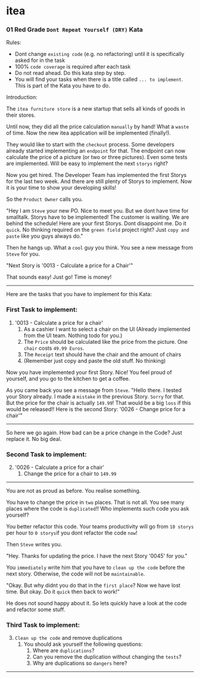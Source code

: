 # itea
### 01 Red Grade `Dont Repeat Yourself (DRY)` Kata

Rules:

* Dont change `existing code` (e.g. no refactoring) until it is specifically asked for in the task
* 100% `code coverage` is required after each task
* Do not read ahead. Do this kata step by step.
* You will find your tasks when there is a title called `... to implement`. This is part of the Kata you have to do.


Introduction:

The `itea furniture store` is a new startup that sells all kinds of goods in their stores.

Until now, they did all the price calculation `manually` by hand! What a `waste` of time.
Now the new itea application will be implemented (finally!).

They would like to start with the `checkout` process.
Some developers already started implementing an `endpoint` for that. The endpoint can now calculate the price of a picture
(or two or three pictures). Even some tests are implemented. Will be easy to implement the next `storys` right?

Now you get hired. The Developer Team has implemented the first Storys for the last two week.
And there are still plenty of Storys to implement. Now it is your time to show your developing skills!

So the `Product Owner` calls you.

"Hey I am `Steve` your new PO. Nice to meet you. But we dont have time for smalltalk. Storys have to be implemented!
The customer is waiting. We are behind the schedule! Here are your first Storys. Dont disappoint me.
Do it `quick`. No thinking required on the `green field` project right? Just `copy and paste` like you guys always do."

Then he hangs up. What a `cool` guy you think.
You see a new message from `Steve` for you.

"Next Story is '0013 - Calculate a price for a Chair'"

That sounds easy! Just go! Time is money!

-----
Here are the tasks that you have to implement for this Kata:

### First Task to implement:

1. '0013 - Calculate a price for a chair' 
   1. As a cashier I want to select a chair on the UI (Already implemented from the UI team. Nothing todo for you.)
   2. The `Price` should be calculated like the price from the picture. One `chair` costs `49.99 Euros`.
   3. The `Receipt` text should have the chair and the amount of chairs
   4. (Remember just copy and paste the old stuff. No thinking)

Now you have implemented your first Story. Nice! 
You feel proud of yourself, and you go to the kitchen to get a coffee.

As you came back you see a message from `Steve`.
"Hello there. I tested your Story already. I made a `mistake` in the previous Story.
`Sorry` for that. But the price for the chair is actually `149.99`! That would be a big `loss` if this would be released!!
Here is the second Story: '0026 - Change price for a chair'"

----

So here we go again. How bad can be a price change in the Code?
Just replace it. No big deal.

### Second Task to implement:

2. '0026 - Calculate a price for a chair'
   1. Change the price for a chair to `149.99`

---

You are not as proud as before. You realise something.

You have to change the price in `two` places.
That is not all. You see many places where the code is `duplicated`!!
Who implements such code you ask yourself?

You better refactor this code. Your teams productivity will go from `10 storys` per hour to `0 storys`if you dont refactor the code `now`!

Then `Steve` writes you.

"Hey. Thanks for updating the price. I have the next Story '0045' for you."

You `immediately` write him that you have to `clean up the code` before the next story. Otherwise, the code will not be `maintainable`.

"Okay. But why didnt you do that in the `first place`? Now we have lost time. But okay. Do it `quick` then back to work!"

He does not sound happy about it. So lets quickly have a look at the code and refactor some stuff.

### Third Task to implement:

3. `Clean up the code` and remove duplications
   1. You should ask yourself the following questions:
      1. Where are `duplications`?
      2. Can you remove the duplication without changing the `tests`?
      3. Why are duplications so `dangers` here?

---
